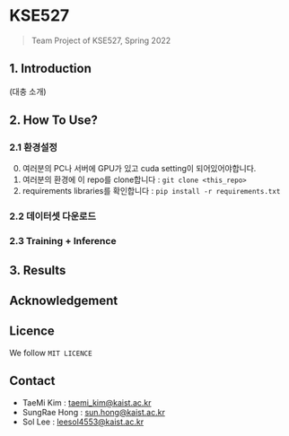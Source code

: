 # KSE527
> Team Project of KSE527, Spring 2022

## 1. Introduction
(대충 소개)

## 2. How To Use?
### 2.1 환경설정
0. 여러분의 PC나 서버에 GPU가 있고 cuda setting이 되어있어야합니다.
1. 여러분의 환경에 이 repo를 clone합니다 : ```git clone <this_repo>```
2. requirements libraries를 확인합니다 : ```pip install -r requirements.txt```

### 2.2 데이터셋 다운로드


### 2.3 Training + Inference

## 3. Results

## Acknowledgement

## Licence
We follow ```MIT LICENCE```

## Contact
- TaeMi Kim : taemi_kim@kaist.ac.kr
- SungRae Hong : sun.hong@kaist.ac.kr
- Sol Lee : leesol4553@kaist.ac.kr
